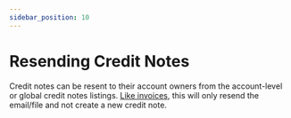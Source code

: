 ```yaml
---
sidebar_position: 10
---
```

# Resending Credit Notes

Credit notes can be resent to their account owners from the account-level or global credit notes listings. [Like invoices](https://docs.apiculus.com/hc/en-in/articles/13016214507933), this will only resend the email/file and not create a new credit note.